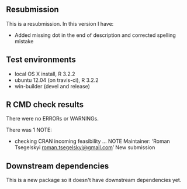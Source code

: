 ## Resubmission
This is a resubmission. In this version I have:

* Added missing dot in the end of description and corrected spelling mistake

## Test environments
* local OS X install, R 3.2.2
* ubuntu 12.04 (on travis-ci), R 3.2.2
* win-builder (devel and release)

## R CMD check results
There were no ERRORs or WARNINGs. 

There was 1 NOTE:

* checking CRAN incoming feasibility ... NOTE
Maintainer: ‘Roman Tsegelskyi <roman.tsegelskyi@gmail.com>’
New submission

## Downstream dependencies
This is a new package so it doesn't have downstream dependencies yet.
